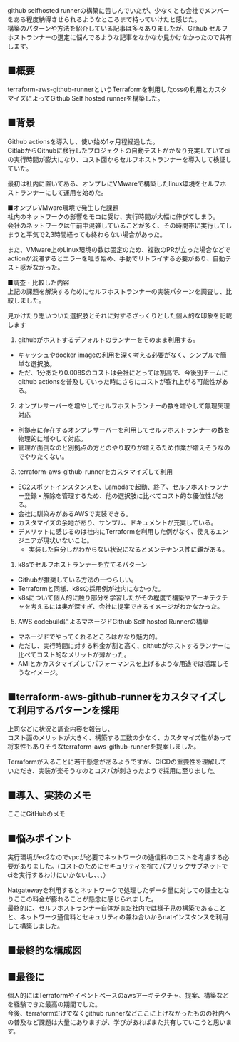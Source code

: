 github selfhosted runnerの構築に苦しんでいたが、少なくとも会社でメンバーをある程度納得させられるようなところまで持っていけたと感じた。  
構築のパターンや方法を紹介している記事は多々ありましたが、Github セルフホストランナーの選定に悩んでるような記事をなかなか見かけなかったので共有します。  
  
## ■概要  
terraform-aws-github-runnerというTerraformを利用したossの利用とカスタマイズによってGithub Self hosted runnerを構築した。  
  
## ■背景  
Github actionsを導入し、使い始め1ヶ月程経過した。  
GitlabからGithubに移行したプロジェクトの自動テストがかなり充実していてciの実行時間が膨大になり、コスト面からセルフホストランナーを導入して検証していた。  
  
最初は社内に置いてある、オンプレにVMwareで構築したlinux環境をセルフホストランナーにして運用を始めた。  
  
■オンプレVMware環境で発生した課題  
社内のネットワークの影響をモロに受け、実行時間が大幅に伸びてしまう。  
会社のネットワークは午前中混雑していることが多く、その時間帯に実行してしまうと平気で2,3時間経っても終わらない場合があった。  
  
また、VMware上のLinux環境の数は固定のため、複数のPRが立った場合などでactionが渋滞するとエラーを吐き始め、手動でリトライする必要があり、自動テスト感がなかった。  
  
  
■調査・比較した内容  
上記の課題を解決するためにセルフホストランナーの実装パターンを調査し、比較しました。  
  
見かけたり思いついた選択肢とそれに対するざっくりとした個人的な印象を記載します  
  
1. githubがホストするデフォルトのランナーをそのまま利用する。  
- キャッシュやdocker imageの利用を深く考える必要がなく、シンプルで簡単な選択肢。  
- ただ、1分あたり0.008$のコストは会社にとっては割高で、今後別チームにgithub actionsを普及していった時にさらにコストが膨れ上がる可能性がある。  
2. オンプレサーバーを増やしてセルフホストランナーの数を増やして無理矢理対応  
- 別拠点に存在するオンプレサーバーを利用してセルフホストランナーの数を物理的に増やして対応。  
- 管理が面倒なのと別拠点の方とのやり取りが増えるため作業が増えそうなのでやりたくない。  
3. terraform-aws-github-runnerをカスタマイズして利用  
- EC2スポットインスタンスを、Lambdaで起動、終了、セルフホストランナー登録・解除を管理するため、他の選択肢に比べてコスト的な優位性がある。  
- 会社に馴染みがあるAWSで実装できる。  
- カスタマイズの余地があり、サンプル、ドキュメントが充実している。  
- デメリットに感じるのは社内にTerraformを利用した例がなく、使えるエンジニアが現状いないこと。  
	- 実装した自分しかわからない状況になるとメンテナンス性に難がある。  
1. k8sでセルフホストランナーを立てるパターン  
- Githubが推奨している方法の一つらしい。  
- Terraformと同様、k8sの採用例が社内になかった。  
- k8sについて個人的に触り部分を学習したがその程度で構築やアーキテクチャを考えるには奥が深すぎ、会社に提案できるイメージがわかなかった。
5. AWS codebuildによるマネージドGithub Self hosted Runnerの構築  
- マネージドでやってくれるところはかなり魅力的。  
- ただし、実行時間に対する料金が割と高く、githubがホストするランナーに比べてコスト的なメリットが薄かった。  
- AMIとかカスタマイズしてパフォーマンスを上げるような用途では活躍しそうなイメージ。  
  

## ■terraform-aws-github-runnerをカスタマイズして利用するパターンを採用  
上司などに状況と調査内容を報告し、  
コスト面のメリットが大きく、構築する工数の少なく、カスタマイズ性があって将来性もありそうなterraform-aws-github-runnerを提案しました。  
  
Terraformが入ることに若干懸念があるようですが、CICDの重要性を理解していただき、実装が楽そうなのとコスパが刺さったようで採用に至りました。  
  
  
## ■導入、実装のメモ  
ここにGitHubのメモ  
  
  
## ■悩みポイント  
実行環境がec2なのでvpcが必要でネットワークの通信料のコストを考慮する必要がありました。(コストのためにセキュリティを捨てパブリックサブネットでciを実行するわけにいかないし、、、）  
  
Natgatewayを利用するとネットワークで処理したデータ量に対しての課金となりここの料金が膨れることが懸念に感じられました。  
最終的に、セルフホストランナー自体がまだ社内では様子見の構築であることと、ネットワーク通信料とセキュリティの兼ね合いからnatインスタンスを利用して構築しました。  
  
  
## ■最終的な構成図  
  
  
## ■最後に  
個人的にはTerraformやイベントベースのawsアーキテクチャ、提案、構築などを経験できた最高の期間でした。  
今後、terraformだけでなくgithub runnerなどここに上げなかったものの社内への普及など課題は大量にありますが、学びがあればまた共有していこうと思います。